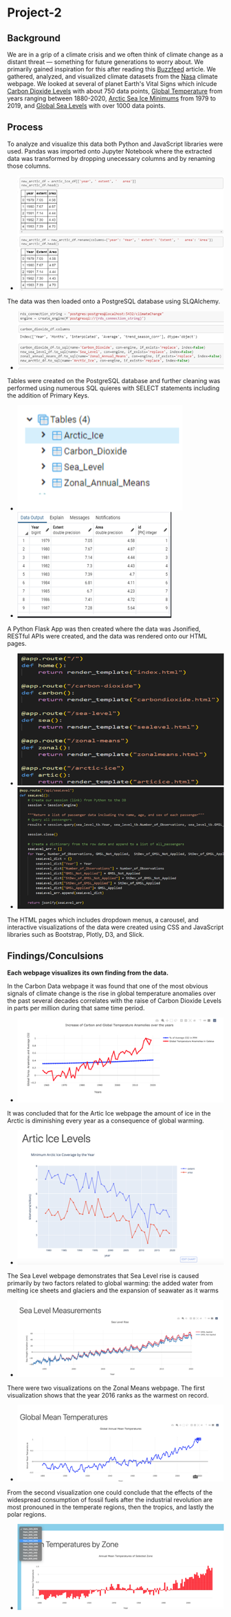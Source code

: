 # Project-2

## Background 

We are in a grip of a climate crisis and we often think of climate change as a distant threat — something for future generations to worry about. We primarily gained inspiration for this after reading this [Buzzfeed](https://www.buzzfeednews.com/article/peteraldhous/climate-change-maps-ice-sea-level-rise) article. We gathered, analyzed, and visualized climate datasets from the [Nasa](https://climate.nasa.gov/evidence/) climate webpage. We looked at several of planet Earth's Vital Signs which inlcude [Carbon Dioxide Levels](https://climate.nasa.gov/vital-signs/carbon-dioxide/) with about 750 data points, [Global Temperature](https://data.giss.nasa.gov/gistemp/) from years ranging between 1880-2020, [Arctic Sea Ice Minimums](https://climate.nasa.gov/vital-signs/arctic-sea-ice/) from 1979 to 2019, and [Global Sea Levels](https://climate.nasa.gov/vital-signs/sea-level/) with over 1000 data points. 

## Process

To analyze and visualize this data both Python and JavaScript libraries were used. Pandas was imported onto Jupyter Notebook where the extracted data was transformed by dropping unecessary columns and by renaming those columns.
* ![Rename Dropping Columns](Static/Images/rename_columns.png) 

The data was then loaded onto a PostgreSQL database using SLQAlchemy.
* ![SLQAlchemy](Static/Images/SLQAlchemy.png) 

Tables were created on the PostgreSQL database and further cleaning was performed using numerous SQL quieres with SELECT statements including the addition of Primary Keys. 
* ![Tables_1](Static/Images/Tables_1.png)
* ![Tables_2](Static/Images/Tables_2.png)

A Python Flask App was then created where the data was Jsonified, RESTful APIs were created, and the data was rendered onto our HTML pages. 
* ![Render_template](Static/Images/Render_template.png)
* ![Jsonify](Static/Images/Jsonify.png)

The HTML pages which includes dropdown menus, a carousel, and interactive visualizations of the data were created using CSS and JavaScript libraries such as Bootstrap, Plotly, D3, and Slick.

## Findings/Conculsions 
**Each webpage visualizes its own finding from the data.**

In the Carbon Data webpage it was found that one of the most obvious signals of climate change is the rise in global temperature anomalies over the past several decades correlates with the raise of Carbon Dioxide Levels in parts per million during that same time period. 
* ![Carbon Anamolies Graph](Static/Images/Carbon_Anamolies_Graph.png)

It was concluded that for the Artic Ice webpage the amount of ice in the Arctic is diminishing every year as a consequence of global warming.
* ![Artic_Ice_Levels](Static/Images/Artic_Ice_Levels.png)

The Sea Level webpage demonstrates that Sea Level rise is caused primarily by two factors related to global warming: the added water from melting ice sheets and glaciers and the expansion of seawater as it warms
* ![Sea_level](Static/Images/Sea_level.png)

There were two visualizations on the Zonal Means webpage. The first visualization shows that the year 2016 ranks as the warmest on record.
* ![Global_Mean_Temp](Static/Images/Global_Mean_Temp.png)

From the second visualization one could conclude that the effects of the widespread consumption of fossil fuels after the industrial revolution are most pronouned in the temperate regions, then the tropics, and lastly the polar regions.
* ![Mean_Temp_Zone](Static/Images/Mean_Temp_Zone.png)

